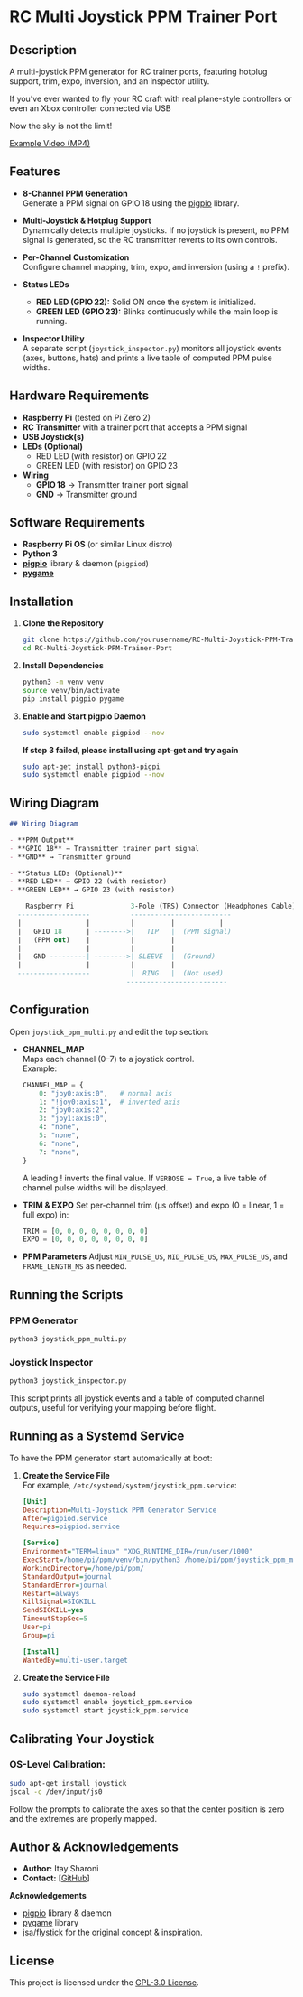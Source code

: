 # RC Multi Joystick PPM Trainer Port

## Description
A multi-joystick PPM generator for RC trainer ports, featuring hotplug support, trim, expo, inversion, and an inspector utility.

If you’ve ever wanted to fly your RC craft with real plane-style controllers or even an Xbox controller connected via USB

Now the sky is not the limit!


[Example Video (MP4)](Example.mp4?raw=true)

## Features

- **8-Channel PPM Generation**  
  Generate a PPM signal on GPIO 18 using the [pigpio](http://abyz.me.uk/rpi/pigpio/) library.

- **Multi-Joystick & Hotplug Support**  
  Dynamically detects multiple joysticks. If no joystick is present, no PPM signal is generated, so the RC transmitter reverts to its own controls.

- **Per-Channel Customization**  
  Configure channel mapping, trim, expo, and inversion (using a `!` prefix).

- **Status LEDs**  
  - **RED LED (GPIO 22):** Solid ON once the system is initialized.  
  - **GREEN LED (GPIO 23):** Blinks continuously while the main loop is running.

- **Inspector Utility**  
  A separate script (`joystick_inspector.py`) monitors all joystick events (axes, buttons, hats) and prints a live table of computed PPM pulse widths.

## Hardware Requirements

- **Raspberry Pi** (tested on Pi Zero 2)
- **RC Transmitter** with a trainer port that accepts a PPM signal
- **USB Joystick(s)**
- **LEDs (Optional)**  
  - RED LED (with resistor) on GPIO 22  
  - GREEN LED (with resistor) on GPIO 23
- **Wiring**  
  - **GPIO 18** → Transmitter trainer port signal  
  - **GND** → Transmitter ground

## Software Requirements

- **Raspberry Pi OS** (or similar Linux distro)
- **Python 3**
- [**pigpio**](http://abyz.me.uk/rpi/pigpio/) library & daemon (`pigpiod`)
- [**pygame**](https://www.pygame.org/)

## Installation

1. **Clone the Repository**

   ```bash
   git clone https://github.com/yourusername/RC-Multi-Joystick-PPM-Trainer-Port.git
   cd RC-Multi-Joystick-PPM-Trainer-Port
   ```

2. **Install Dependencies**

   ```bash
   python3 -m venv venv
   source venv/bin/activate
   pip install pigpio pygame
   ```

3. **Enable and Start pigpio Daemon**

   ```bash
   sudo systemctl enable pigpiod --now
   ```

   **If step 3 failed, please install using apt-get and try again**

   ```bash
   sudo apt-get install python3-pigpi
   sudo systemctl enable pigpiod --now
   ```

## Wiring Diagram

   ```markdown
## Wiring Diagram

- **PPM Output**  
  - **GPIO 18** → Transmitter trainer port signal
  - **GND** → Transmitter ground

- **Status LEDs (Optional)**  
  - **RED LED** → GPIO 22 (with resistor)
  - **GREEN LED** → GPIO 23 (with resistor)
   ```

```sql
    Raspberry Pi              3‑Pole (TRS) Connector (Headphones Cable)
  ------------------          -------------------------
  |                |          |         |           |
  |   GPIO 18      | -------->|   TIP   |  (PPM signal)
  |   (PPM out)    |          |         |           
  |                |          |         |           
  |   GND ---------| -------->| SLEEVE  |  (Ground)
  |                |          |         |
  ------------------          |  RING   |  (Not used)
                             -------------------------
```

## Configuration

Open `joystick_ppm_multi.py` and edit the top section:

- **CHANNEL_MAP**  
  Maps each channel (0–7) to a joystick control.  
  Example:
  ```python
  CHANNEL_MAP = {
      0: "joy0:axis:0",   # normal axis
      1: "!joy0:axis:1",  # inverted axis
      2: "joy0:axis:2",
      3: "joy1:axis:0",
      4: "none",
      5: "none",
      6: "none",
      7: "none",
  }
  ```

  A leading ! inverts the final value.
  If `VERBOSE = True`, a live table of channel pulse widths will be displayed.

- **TRIM & EXPO**
  Set per-channel trim (µs offset) and expo (0 = linear, 1 = full expo) in:
  ```python
  TRIM = [0, 0, 0, 0, 0, 0, 0, 0]
  EXPO = [0, 0, 0, 0, 0, 0, 0, 0]
  ```

- **PPM Parameters**
  Adjust `MIN_PULSE_US`, `MID_PULSE_US`, `MAX_PULSE_US`, and `FRAME_LENGTH_MS` as needed.


## Running the Scripts

### PPM Generator

```bash
python3 joystick_ppm_multi.py
```


### Joystick Inspector

```bash
python3 joystick_inspector.py
```
This script prints all joystick events and a table of computed channel outputs, useful for verifying your mapping before flight.


## Running as a Systemd Service

To have the PPM generator start automatically at boot:

1. **Create the Service File**  
   For example, `/etc/systemd/system/joystick_ppm.service`:
   ```ini
   [Unit]
   Description=Multi-Joystick PPM Generator Service
   After=pigpiod.service
   Requires=pigpiod.service

   [Service]
   Environment="TERM=linux" "XDG_RUNTIME_DIR=/run/user/1000"
   ExecStart=/home/pi/ppm/venv/bin/python3 /home/pi/ppm/joystick_ppm_multi.py
   WorkingDirectory=/home/pi/ppm/
   StandardOutput=journal
   StandardError=journal
   Restart=always
   KillSignal=SIGKILL
   SendSIGKILL=yes
   TimeoutStopSec=5
   User=pi
   Group=pi

   [Install]
   WantedBy=multi-user.target
   ```

2. **Create the Service File**
   ```bash
   sudo systemctl daemon-reload
   sudo systemctl enable joystick_ppm.service
   sudo systemctl start joystick_ppm.service
   ```

## Calibrating Your Joystick
### OS-Level Calibration:
```bash
sudo apt-get install joystick
jscal -c /dev/input/js0
```
Follow the prompts to calibrate the axes so that the center position is zero and the extremes are properly mapped.


## Author & Acknowledgements

- **Author:** Itay Sharoni 
- **Contact:** [[GitHub](https://github.com/Itay-Sharon)]

**Acknowledgements**  
- [pigpio](http://abyz.me.uk/rpi/pigpio/) library & daemon  
- [pygame](https://www.pygame.org/) library  
- [jsa/flystick](https://github.com/jsa/flystick) for the original concept & inspiration.


## License

This project is licensed under the [GPL-3.0 License](LICENSE).



